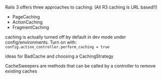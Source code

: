 Rails 3 offers three approaches to caching: (All R3 caching is URL based!!)

* PageCaching
* ActionCaching
* FragmentCaching

caching is actually turned off by default in dev mode under config/environments. Turn on with: `config.action_controller.perform_caching = true`

ideas for BadCache and choosing a CachingStrategy

CacheSweepers are methods that can be called by a controller to remove existing caches